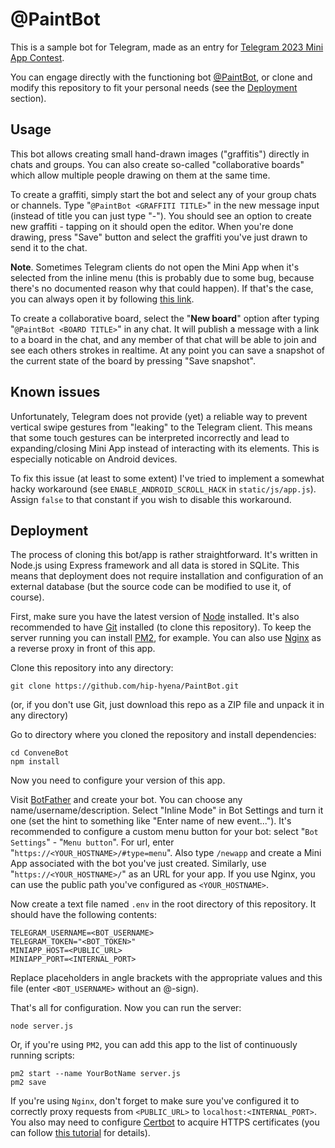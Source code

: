# @PaintBot

This is a sample bot for Telegram, made as an entry for [Telegram 2023 Mini App Contest](https://t.me/contest/327).

You can engage directly with the functioning bot [@PaintBot](https://t.me/PaintBot), or clone and modify this repository to fit your personal needs (see the [Deployment](#Deployment) section).

## Usage

This bot allows creating small hand-drawn images ("graffitis") directly in chats and groups. You can also create so-called "collaborative boards" which allow multiple people drawing on them at the same time.

To create a graffiti, simply start the bot and select any of your group chats or channels. Type "`@PaintBot <GRAFFITI TITLE>`" in the new message input (instead of title you can just type "-"). You should see an option to create new graffiti - tapping on it should open the editor. When you're done drawing, press "Save" button and select the graffiti you've just drawn to send it to the chat.

**Note**. Sometimes Telegram clients do not open the Mini App when it's selected from the inline menu (this is probably due to some bug, because there's no documented reason why that could happen). If that's the case, you can always open it by following [this link](https://t.me/PaintBot/draw).

To create a collaborative board, select the "**New board**" option after typing "`@PaintBot <BOARD TITLE>`" in any chat. It will publish a message with a link to a board in the chat, and any member of that chat will be able to join and see each others strokes in realtime. At any point you can save a snapshot of the current state of the board by pressing "Save snapshot".

## Known issues

Unfortunately, Telegram does not provide (yet) a reliable way to prevent vertical swipe gestures from "leaking" to the Telegram client. This means that some touch gestures can be interpreted incorrectly and lead to expanding/closing Mini App instead of interacting with its elements. This is especially noticable on Android devices.

To fix this issue (at least to some extent) I've tried to implement a somewhat hacky workaround (see `ENABLE_ANDROID_SCROLL_HACK` in `static/js/app.js`). Assign `false` to that constant if you wish to disable this workaround.

## Deployment

The process of cloning this bot/app is rather straightforward. It's written in Node.js using Express framework and all data is stored in SQLite. This means that deployment does not require installation and configuration of an external database (but the source code can be modified to use it, of course).

First, make sure you have the latest version of [Node](https://nodejs.org/en) installed. It's also recommended to have [Git](https://git-scm.com/downloads) installed (to clone this repository). To keep the server running you can install [PM2](https://pm2.keymetrics.io/), for example. You can also use [Nginx](https://nginx.org/en/download.html) as a reverse proxy in front of this app.

Clone this repository into any directory:
```
git clone https://github.com/hip-hyena/PaintBot.git
```
(or, if you don't use Git, just download this repo as a ZIP file and unpack it in any directory)

Go to directory where you cloned the repository and install dependencies:
```
cd ConveneBot
npm install
```

Now you need to configure your version of this app.

Visit [BotFather](https://t.me/BotFather) and create your bot. You can choose any name/username/description. Select "Inline Mode" in Bot Settings and turn it one (set the hint to something like "Enter name of new event..."). It's recommended to configure a custom menu button for your bot: select "`Bot Settings`" - "`Menu button`". For url, enter "`https://<YOUR_HOSTNAME>/#type=menu`". Also type `/newapp` and create a Mini App associated with the bot you've just created. Similarly, use "`https://<YOUR_HOSTNAME>/`" as an URL for your app. If you use Nginx, you can use the public path you've configured as `<YOUR_HOSTNAME>`.

Now create a text file named `.env` in the root directory of this repository. It should have the following contents:
```
TELEGRAM_USERNAME=<BOT_USERNAME>
TELEGRAM_TOKEN="<BOT_TOKEN>"
MINIAPP_HOST=<PUBLIC_URL>
MINIAPP_PORT=<INTERNAL_PORT>
```

Replace placeholders in angle brackets with the appropriate values and this file (enter `<BOT_USERNAME>` without an @-sign).

That's all for configuration. Now you can run the server:
```
node server.js
```

Or, if you're using `PM2`, you can add this app to the list of continuously running scripts:
```
pm2 start --name YourBotName server.js
pm2 save
```

If you're using `Nginx`, don't forget to make sure you've configured it to correctly proxy requests from `<PUBLIC_URL>` to `localhost:<INTERNAL_PORT>`. You also may need to configure [Certbot](https://certbot.eff.org/) to acquire HTTPS certificates (you can follow [this tutorial](https://www.digitalocean.com/community/tutorials/how-to-secure-nginx-with-let-s-encrypt-on-ubuntu-20-04) for details).